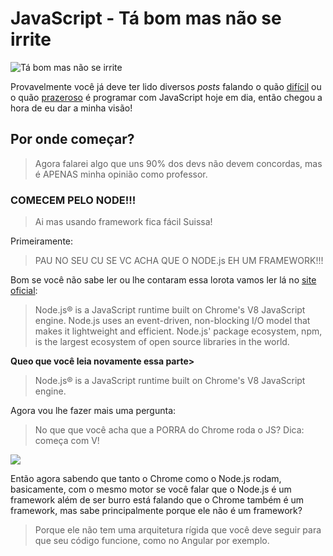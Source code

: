 # JavaScript - Tá bom mas não se irrite

![Tá bom mas não se irrite](https://raw.githubusercontent.com/suissa/blog/master/images/mas-nao-se-irrite.jpg)

Provavelmente você já deve ter lido diversos *posts* falando o quão [difícil]() ou o quão [prazeroso]() é programar com JavaScript hoje em dia, então chegou a hora de eu dar a minha visão!

## Por onde começar?

> Agora falarei algo que uns 90% dos devs não devem concordas, mas é APENAS minha opinião como professor.

### COMECEM PELO NODE!!!

> Ai mas usando framework fica fácil Suissa!

Primeiramente:

> PAU NO SEU CU SE VC ACHA QUE O NODE.js EH UM FRAMEWORK!!!

Bom se você não sabe ler ou lhe contaram essa lorota vamos ler lá no [site oficial](https://nodejs.org/en/):

> Node.js® is a JavaScript runtime built on Chrome's V8 JavaScript engine. Node.js uses an event-driven, non-blocking I/O model that makes it lightweight and efficient. Node.js' package ecosystem, npm, is the largest ecosystem of open source libraries in the world.

**Queo que você leia novamente essa parte>**

> Node.js® is a JavaScript runtime built on Chrome's V8 JavaScript engine.

Agora vou lhe fazer mais uma pergunta:

> No que que você acha que a PORRA do Chrome roda o JS? Dica: começa com V!

![](https://images-na.ssl-images-amazon.com/images/I/31-wgaUoc9L._SY300_.jpg)


Então agora sabendo que tanto o Chrome como o Node.js rodam, basicamente, com o mesmo motor se você falar que o Node.js é um framework além de ser burro está falando que o Chrome também é um framework, mas sabe principalmente porque ele não é um framework?

> Porque ele não tem uma arquitetura rígida que você deve seguir para que seu código funcione, como no Angular por exemplo.

